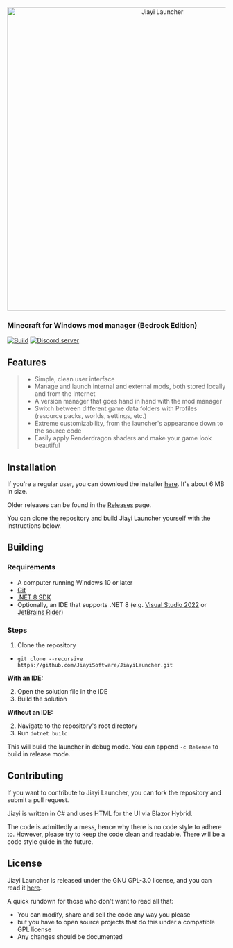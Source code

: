 <div align="center">
  <a href="https://jiayisoftware.github.io/launcher"><img src="https://github.com/JiayiSoftware/JiayiLauncher/blob/master/.github/assets/logo.png" alt="Jiayi Launcher" width="700"></a>
</div>

### Minecraft for Windows mod manager (Bedrock Edition)

[![Build](https://github.com/JiayiSoftware/JiayiLauncher/actions/workflows/dotnet.yml/badge.svg)](https://github.com/JiayiSoftware/JiayiLauncher/actions/workflows/dotnet.yml)
[![Discord server](https://img.shields.io/badge/chat-on%20discord-7289da.svg)](https://jiayisoftware.github.io/discord)

## Features
> * Simple, clean user interface
> * Manage and launch internal and external mods, both stored locally and from the Internet
> * A version manager that goes hand in hand with the mod manager
> * Switch between different game data folders with Profiles (resource packs, worlds, settings, etc.)
> * Extreme customizability, from the launcher's appearance down to the source code
> * Easily apply Renderdragon shaders and make your game look beautiful

## Installation
If you're a regular user, you can download the installer [here](https://phased.tech/download/JiayiInstaller.exe). It's about 6 MB in size.

Older releases can be found in the [Releases](https://github.com/JiayiSoftware/JiayiLauncher/releases) page.

You can clone the repository and build Jiayi Launcher yourself with the instructions below.

## Building
### Requirements
* A computer running Windows 10 or later
* [Git](https://git-scm.com/)
* [.NET 8 SDK](https://dotnet.microsoft.com/download/dotnet/8.0)
* Optionally, an IDE that supports .NET 8 (e.g. [Visual Studio 2022](https://visualstudio.microsoft.com/vs/) or [JetBrains Rider](https://www.jetbrains.com/rider/))

### Steps
1. Clone the repository
* ```git clone --recursive https://github.com/JiayiSoftware/JiayiLauncher.git```

**With an IDE:**

2. Open the solution file in the IDE
3. Build the solution

**Without an IDE:**

2. Navigate to the repository's root directory
3. Run ```dotnet build```

This will build the launcher in debug mode. You can append ```-c Release``` to build in release mode.

## Contributing
If you want to contribute to Jiayi Launcher, you can fork the repository and submit a pull request.

Jiayi is written in C# and uses HTML for the UI via Blazor Hybrid.

The code is admittedly a mess, hence why there is no code style to adhere to. However, please try to keep the code clean and readable. There will be a code style guide in the future.

## License
Jiayi Launcher is released under the GNU GPL-3.0 license, and you can read it [here](https://github.com/JiayiSoftware/JiayiLauncher/blob/master/LICENSE).

A quick rundown for those who don't want to read all that:
- You can modify, share and sell the code any way you please
- but you have to open source projects that do this under a compatible GPL license
- Any changes should be documented 
